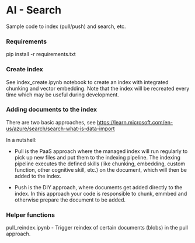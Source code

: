 # AI - Search 

Sample code to index (pull/push) and search, etc.

### Requirements
pip install -r requirements.txt

### Create index

See index_create.ipynb notebook to create an index with integrated chunking and vector embedding. 
Note that the index will be recreated every time which may be useful during development.

### Adding documents to the index

There are two basic approaches, see https://learn.microsoft.com/en-us/azure/search/search-what-is-data-import

In a nutshell:
- Pull is the PaaS approach where the managed index will run regularly to pick up new files and put them to the indexing pipeline. The indexing pipeline executes the defined skills (like chunking, embedding, custom function, other cognitive skill, etc.) on the document, which will then be added to the index.

- Push is the DIY approach, where documents get added directly to the index. In this approach your code is responsible to chunk, emmbed and otherwise prepare the document to be added.

### Helper functions

pull_reindex.ipynb - Trigger reindex of certain documents (blobs) in the pull approach.
